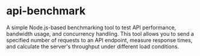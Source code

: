 # api-benchmark
A simple Node.js-based benchmarking tool to test API performance, bandwidth usage, and concurrency handling. This tool allows you to send a specified number of requests to an API endpoint, measure response times, and calculate the server's throughput under different load conditions.
